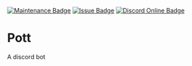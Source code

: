 [![Maintenance Badge](https://img.shields.io/maintenance/no/2020?style=flat-square)]()
[![Issue Badge](https://img.shields.io/github/issues/Fridtjof-DE/Pott?style=flat-square)](https://github.com/Fridtjof-DE/Pott/issues)
[![Discord Online Badge](https://img.shields.io/discord/698210072899223642?style=flat-square)](https://discord.gg/FgrTcfQ)
# Pott
 A discord bot
